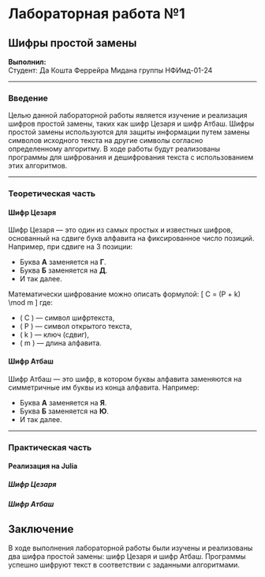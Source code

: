 # Лабораторная работа №1
## Шифры простой замены

**Выполнил:**  
Студент: Да Кошта Феррейра Мидана
группы НФИмд-01-24

---

### Введение

Целью данной лабораторной работы является изучение и реализация шифров простой замены, таких как шифр Цезаря и шифр Атбаш. Шифры простой замены используются для защиты информации путем замены символов исходного текста на другие символы согласно определенному алгоритму. В ходе работы будут реализованы программы для шифрования и дешифрования текста с использованием этих алгоритмов.

---

### Теоретическая часть

#### Шифр Цезаря

Шифр Цезаря — это один из самых простых и известных шифров, основанный на сдвиге букв алфавита на фиксированное число позиций. Например, при сдвиге на 3 позиции:
- Буква **А** заменяется на **Г**.
- Буква **Б** заменяется на **Д**.
- И так далее.

Математически шифрование можно описать формулой:
\[ C = (P + k) \mod m \]
где:
- \( C \) — символ шифртекста,
- \( P \) — символ открытого текста,
- \( k \) — ключ (сдвиг),
- \( m \) — длина алфавита.

#### Шифр Атбаш

Шифр Атбаш — это шифр, в котором буквы алфавита заменяются на симметричные им буквы из конца алфавита. Например:
- Буква **А** заменяется на **Я**.
- Буква **Б** заменяется на **Ю**.
- И так далее.

---

### Практическая часть

#### Реализация на Julia

##### Шифр Цезаря

##### Шифр Атбаш

## Заключение
В ходе выполнения лабораторной работы были изучены и реализованы два шифра простой замены: шифр Цезаря и шифр Атбаш. Программы успешно шифруют текст в соответствии с заданными алгоритмами. 
